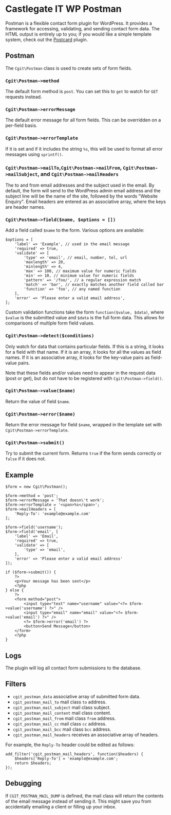 # Castlegate IT WP Postman #

Postman is a flexible contact form plugin for WordPress. It provides a framework for accessing, validating, and sending contact form data. The HTML output is entirely up to you; if you would like a simple template system, check out the [Postcard](http://github.com/castlegateit/cgit-wp-postcard) plugin.

## Postman ##

The `Cgit\Postman` class is used to create sets of form fields.

### `Cgit\Postman->method` ###

The default form method is `post`. You can set this to `get` to watch for `GET` requests instead.

### `Cgit\Postman->errorMessage` ###

The default error message for all form fields. This can be overridden on a per-field basis.

### `Cgit\Postman->errorTemplate` ###

If it is set and if it includes the string `%s`, this will be used to format all error messages using `sprintf()`.

### `Cgit\Postman->mailTo`,`Cgit\Postman->mailFrom`, `Cgit\Postman->mailSubject`, and `Cgit\Postman->mailHeaders` ###

The to and from email addresses and the subject used in the email. By default, the form will send to the WordPress admin email address and the subject line will be the name of the site, followed by the words "Website Enquiry". Email headers are entered as an associative array, where the keys are header names.

### `Cgit\Postman->field($name, $options = [])` ###

Add a field called `$name` to the form. Various options are available:

    $options = [
        'label' => 'Example', // used in the email message
        'required' => true,
        'validate' => [
            'type' => 'email', // email, number, tel, url
            'maxlength' => 20,
            'minlength' => 4,
            'max' => 100, // maximum value for numeric fields
            'min' => 10, // minimum value for numeric fields
            'pattern' => '/foo/', // a regular expression match
            'match' => 'bar', // exactly matches another field called bar
            'function' => 'foo', // any named function
        ],
        'error' => 'Please enter a valid email address',
    ];

Custom validation functions take the form `function($value, $data)`, where `$value` is the submitted value and `$data` is the full form data. This allows for comparisons of multiple form field values.

### `Cgit\Postman->detect($conditions)` ###

Only watch for data that contains particular fields. If this is a string, it looks for a field with that name. If it is an array, it looks for all the values as field names. If it is an associative array, it looks for the key-value pairs as field-value pairs.

Note that these fields and/or values need to appear in the request data (post or get), but do not have to be registered with `Cgit\Postman->field()`.

### `Cgit\Postman->value($name)` ###

Return the value of field `$name`.

### `Cgit\Postman->error($name)` ###

Return the error message for field `$name`, wrapped in the template set with `Cgit\Postman->errorTemplate`.

### `Cgit\Postman->submit()` ###

Try to submit the current form. Returns `true` if the form sends correctly or `false` if it does not.

## Example ##

    $form = new Cgit\Postman();

    $form->method = 'post';
    $form->errorMessage = 'That doesn\'t work';
    $form->errorTemplate = '<span>%s</span>';
    $form->mailHeaders = [
        'Reply-To': 'example@example.com'
    ];

    $form->field('username');
    $form->field('email', [
        'label' => 'Email',
        'required' => true,
        'validate' => [
            'type' => 'email',
        ],
        'error' => 'Please enter a valid email address'
    ]);

    if ($form->submit()) {
        ?>
        <p>Your message has been sent</p>
        <?php
    } else {
        ?>
        <form method="post">
            <input type="text" name="username" value="<?= $form->value('username') ?>" />
            <input type="email" name="email" value="<?= $form->value('email') ?>" />
            <?= $form->error('email') ?>
            <button>Send Message</button>
        </form>
        <?php
    }

## Logs ##

The plugin will log all contact form submissions to the database.

## Filters ##

*   `cgit_postman_data` associative array of submitted form data.
*   `cgit_postman_mail_to` mail class `to` address.
*   `cgit_postman_mail_subject` mail class subject.
*   `cgit_postman_mail_content` mail class content.
*   `cgit_postman_mail_from` mail class `from` address.
*   `cgit_postman_mail_cc` mail class `cc` address.
*   `cgit_postman_mail_bcc` mail class `bcc` address.
*   `cgit_postman_mail_headers` receives an associative array of headers.

For example, the `Reply-To` header could be edited as follows:

    add_filter('cgit_postman_mail_headers', function($headers) {
        $headers['Reply-To'] = 'example@example.com';
        return $headers;
    });

## Debugging ##

If `CGIT_POSTMAN_MAIL_DUMP` is defined, the mail class will return the contents of the email message instead of sending it. This might save you from accidentally emailing a client or filling up your inbox.
